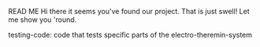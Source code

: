 READ ME
Hi there it seems you've found our project.
That is just swell! Let me show you 'round.

testing-code: code that tests specific parts of the electro-theremin-system
